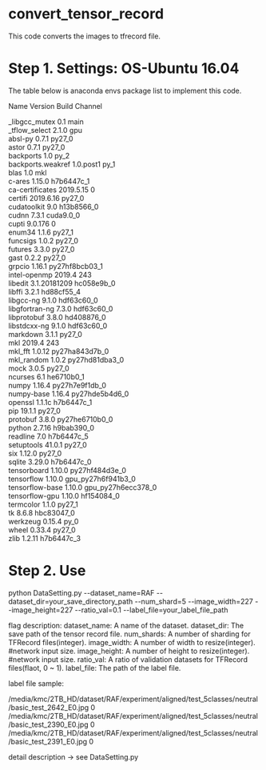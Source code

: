 # convert_tensor_record
This code converts the images to tfrecord file.

# Step 1. Settings: OS-Ubuntu 16.04

The table below is anaconda envs package list to implement this code.

Name                    Version                   Build  Channel

_libgcc_mutex             0.1                        main  
_tflow_select             2.1.0                       gpu  
absl-py                   0.7.1                    py27_0  
astor                     0.7.1                    py27_0  
backports                 1.0                        py_2  
backports.weakref         1.0.post1                  py_1  
blas                      1.0                         mkl  
c-ares                    1.15.0               h7b6447c_1  
ca-certificates           2019.5.15                     0  
certifi                   2019.6.16                py27_0  
cudatoolkit               9.0                  h13b8566_0  
cudnn                     7.3.1                 cuda9.0_0  
cupti                     9.0.176                       0  
enum34                    1.1.6                    py27_1  
funcsigs                  1.0.2                    py27_0  
futures                   3.3.0                    py27_0  
gast                      0.2.2                    py27_0  
grpcio                    1.16.1           py27hf8bcb03_1  
intel-openmp              2019.4                      243  
libedit                   3.1.20181209         hc058e9b_0  
libffi                    3.2.1                hd88cf55_4  
libgcc-ng                 9.1.0                hdf63c60_0  
libgfortran-ng            7.3.0                hdf63c60_0  
libprotobuf               3.8.0                hd408876_0  
libstdcxx-ng              9.1.0                hdf63c60_0  
markdown                  3.1.1                    py27_0  
mkl                       2019.4                      243  
mkl_fft                   1.0.12           py27ha843d7b_0  
mkl_random                1.0.2            py27hd81dba3_0  
mock                      3.0.5                    py27_0  
ncurses                   6.1                  he6710b0_1  
numpy                     1.16.4           py27h7e9f1db_0  
numpy-base                1.16.4           py27hde5b4d6_0  
openssl                   1.1.1c               h7b6447c_1  
pip                       19.1.1                   py27_0  
protobuf                  3.8.0            py27he6710b0_0  
python                    2.7.16               h9bab390_0  
readline                  7.0                  h7b6447c_5  
setuptools                41.0.1                   py27_0  
six                       1.12.0                   py27_0  
sqlite                    3.29.0               h7b6447c_0  
tensorboard               1.10.0           py27hf484d3e_0  
tensorflow                1.10.0          gpu_py27h6f941b3_0  
tensorflow-base           1.10.0          gpu_py27h6ecc378_0  
tensorflow-gpu            1.10.0               hf154084_0  
termcolor                 1.1.0                    py27_1  
tk                        8.6.8                hbc83047_0  
werkzeug                  0.15.4                     py_0  
wheel                     0.33.4                   py27_0  
zlib                      1.2.11               h7b6447c_3

# Step 2. Use
python DataSetting.py --dataset_name=RAF --dataset_dir=your_save_directory_path --num_shard=5 --image_width=227 --image_height=227 --ratio_val=0.1 --label_file=your_label_file_path

flag description:
dataset_name: A name of the dataset.
dataset_dir: The save path of the tensor record file.
num_shards: A number of sharding for TFRecord files(integer).
image_width: A number of width to resize(integer). #network input size.
image_height: A number of height to resize(integer). #network input size.
ratio_val: A ratio of validation datasets for TFRecord files(flaot, 0 ~ 1).
label_file: The path of the label file.

label file sample:

/media/kmc/2TB_HD/dataset/RAF/experiment/aligned/test_5classes/neutral/basic_test_2642_E0.jpg 0
/media/kmc/2TB_HD/dataset/RAF/experiment/aligned/test_5classes/neutral/basic_test_2390_E0.jpg 0
/media/kmc/2TB_HD/dataset/RAF/experiment/aligned/test_5classes/neutral/basic_test_2391_E0.jpg 0


detail description -> see DataSetting.py
